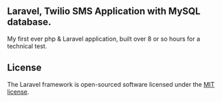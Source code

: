 ## Laravel, Twilio SMS Application with MySQL database.

My first ever php & Laravel application, built over 8 or so hours for a technical test.


## License
The Laravel framework is open-sourced software licensed under the [MIT license](https://opensource.org/licenses/MIT).
